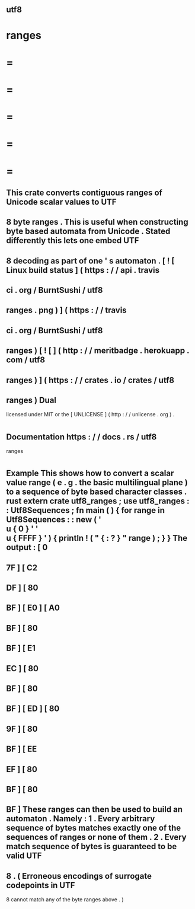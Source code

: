 utf8
-
ranges
=
=
=
=
=
=
=
=
=
=
=
This
crate
converts
contiguous
ranges
of
Unicode
scalar
values
to
UTF
-
8
byte
ranges
.
This
is
useful
when
constructing
byte
based
automata
from
Unicode
.
Stated
differently
this
lets
one
embed
UTF
-
8
decoding
as
part
of
one
'
s
automaton
.
[
!
[
Linux
build
status
]
(
https
:
/
/
api
.
travis
-
ci
.
org
/
BurntSushi
/
utf8
-
ranges
.
png
)
]
(
https
:
/
/
travis
-
ci
.
org
/
BurntSushi
/
utf8
-
ranges
)
[
!
[
]
(
http
:
/
/
meritbadge
.
herokuapp
.
com
/
utf8
-
ranges
)
]
(
https
:
/
/
crates
.
io
/
crates
/
utf8
-
ranges
)
Dual
-
licensed
under
MIT
or
the
[
UNLICENSE
]
(
http
:
/
/
unlicense
.
org
)
.
#
#
#
Documentation
https
:
/
/
docs
.
rs
/
utf8
-
ranges
#
#
#
Example
This
shows
how
to
convert
a
scalar
value
range
(
e
.
g
.
the
basic
multilingual
plane
)
to
a
sequence
of
byte
based
character
classes
.
rust
extern
crate
utf8_ranges
;
use
utf8_ranges
:
:
Utf8Sequences
;
fn
main
(
)
{
for
range
in
Utf8Sequences
:
:
new
(
'
\
u
{
0
}
'
'
\
u
{
FFFF
}
'
)
{
println
!
(
"
{
:
?
}
"
range
)
;
}
}
The
output
:
[
0
-
7F
]
[
C2
-
DF
]
[
80
-
BF
]
[
E0
]
[
A0
-
BF
]
[
80
-
BF
]
[
E1
-
EC
]
[
80
-
BF
]
[
80
-
BF
]
[
ED
]
[
80
-
9F
]
[
80
-
BF
]
[
EE
-
EF
]
[
80
-
BF
]
[
80
-
BF
]
These
ranges
can
then
be
used
to
build
an
automaton
.
Namely
:
1
.
Every
arbitrary
sequence
of
bytes
matches
exactly
one
of
the
sequences
of
ranges
or
none
of
them
.
2
.
Every
match
sequence
of
bytes
is
guaranteed
to
be
valid
UTF
-
8
.
(
Erroneous
encodings
of
surrogate
codepoints
in
UTF
-
8
cannot
match
any
of
the
byte
ranges
above
.
)
